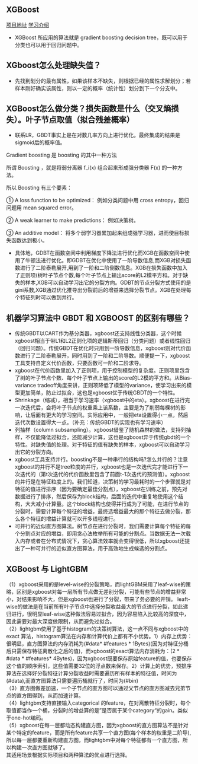 ## XGBoost
[项目地址](https://github.com/dmlc/xgboost)
[学习介绍](https://www.jianshu.com/p/7e0e2d66b3d4)

* XGBoost 所应用的算法就是 gradient boosting decision tree，既可以用于分类也可以用于回归问题中。

## XGboost怎么处理缺失值？
* 先找到划分的最有属性，如果该样本不缺失，则根据已经的属性求解划分；若样本刚好确实该属性，则以一定的概率（统计性）划分到下一个分支中。

## XGBoost怎么做分类？损失函数是什么（交叉熵损失）。叶子节点取值（拟合残差概率）
* 联系LR，GBDT事实上是在对数几率方向上进行优化。最终集成的结果是sigmoid后的概率值。

Gradient boosting 是 boosting 的其中一种方法

所谓 Boosting ，就是将弱分离器 f_i(x) 组合起来形成强分类器 F(x) 的一种方法。

所以 Boosting 有三个要素：

① A loss function to be optimized：
例如分类问题中用 cross entropy，回归问题用 mean squared error。

② A weak learner to make predictions：
例如决策树。

③ An additive model：
将多个弱学习器累加起来组成强学习器，进而使目标损失函数达到极小。


* 具体地，GDBT在函数空间中利用梯度下降法进行优化而XGB在函数空间中使用了牛顿法进行优化。即GDBT在优化中使用了一阶导数信息,而XGB对损失函数进行了二阶泰勒展开,用到了一阶和二阶倒数信息。XGB在损失函数中加入了正则项(树叶子节点个数,每个叶子节点上输出score的L2模平方和。对于缺失的样本,XGB可以自动学习出它的分裂方向。GDBT的节点分裂方式使用的是gini系数,XGB通过优化推导出分裂前后的增益来选择分裂节点。XGB在处理每个特征列时可以做到并行。

## 机器学习算法中 GBDT 和 XGBOOST 的区别有哪些？

* 传统GBDT以CART作为基分类器，xgboost还支持线性分类器，这个时候xgboost相当于带L1和L2正则化项的逻辑斯蒂回归（分类问题）或者线性回归（回归问题）。传统GBDT在优化时只用到一阶导数信息，xgboost则对代价函数进行了二阶泰勒展开，同时用到了一阶和二阶导数。顺便提一下，xgboost工具支持自定义代价函数，只要函数可一阶和二阶求导。
* xgboost在代价函数里加入了正则项，用于控制模型的复杂度。正则项里包含了树的叶子节点个数、每个叶子节点上输出的score的L2模的平方和。从Bias-variance tradeoff角度来讲，正则项降低了模型的variance，使学习出来的模型更加简单，防止过拟合，这也是xgboost优于传统GBDT的一个特性。
* Shrinkage（缩减），相当于学习速率（xgboost中的eta）。xgboost在进行完一次迭代后，会将叶子节点的权重乘上该系数，主要是为了削弱每棵树的影响，让后面有更大的学习空间。实际应用中，一般把eta设置得小一点，然后迭代次数设置得大一点。（补充：传统GBDT的实现也有学习速率）
* 列抽样（column subsampling）。xgboost借鉴了随机森林的做法，支持列抽样，不仅能降低过拟合，还能减少计算，这也是xgboost异于传统gbdt的一个特性。对缺失值的处理。对于特征的值有缺失的样本，xgboost可以自动学习出它的分裂方向。
* xgboost工具支持并行。boosting不是一种串行的结构吗?怎么并行的？注意xgboost的并行不是tree粒度的并行，xgboost也是一次迭代完才能进行下一次迭代的（第t次迭代的代价函数里包含了前面t-1次迭代的预测值）。xgboost的并行是在特征粒度上的。我们知道，决策树的学习最耗时的一个步骤就是对特征的值进行排序（因为要确定最佳分割点），xgboost在训练之前，预先对数据进行了排序，然后保存为block结构，后面的迭代中重复地使用这个结构，大大减小计算量。这个block结构也使得并行成为了可能，在进行节点的分裂时，需要计算每个特征的增益，最终选增益最大的那个特征去做分裂，那么各个特征的增益计算就可以开多线程进行。
* 可并行的近似直方图算法。树节点在进行分裂时，我们需要计算每个特征的每个分割点对应的增益，即用贪心法枚举所有可能的分割点。当数据无法一次载入内存或者在分布式情况下，贪心算法效率就会变得很低，所以xgboost还提出了一种可并行的近似直方图算法，用于高效地生成候选的分割点。


## XGBoost 与 LightGBM
（1）xgboost采用的是level-wise的分裂策略，而lightGBM采用了leaf-wise的策略，区别是xgboost对每一层所有节点做无差别分裂，可能有些节点的增益非常小，对结果影响不大，但是xgboost也进行了分裂，带来了务必要的开销。 leaft-wise的做法是在当前所有叶子节点中选择分裂收益最大的节点进行分裂，如此递归进行，很明显leaf-wise这种做法容易过拟合，因为容易陷入比较高的深度中，因此需要对最大深度做限制，从而避免过拟合。  
（2）lightgbm使用了基于histogram的决策树算法，这一点不同与xgboost中的 exact 算法，histogram算法在内存和计算代价上都有不小优势。1）内存上优势：很明显，直方图算法的内存消耗为(#data* #features * 1Bytes)(因为对特征分桶后只需保存特征离散化之后的值)，而xgboost的exact算法内存消耗为：(2 * #data * #features* 4Bytes)，因为xgboost既要保存原始feature的值，也要保存这个值的顺序索引，这些值需要32位的浮点数来保存。2）计算上的优势，预排序算法在选择好分裂特征计算分裂收益时需要遍历所有样本的特征值，时间为(#data),而直方图算法只需要遍历桶就行了，时间为(#bin)  
（3）直方图做差加速，一个子节点的直方图可以通过父节点的直方图减去兄弟节点的直方图得到，从而加速计算。  
（4）lightgbm支持直接输入categorical 的feature，在对离散特征分裂时，每个取值都当作一个桶，分裂时的增益算的是”是否属于某个category“的gain。类似于one-hot编码。  
（5）xgboost在每一层都动态构建直方图，因为xgboost的直方图算法不是针对某个特定的feature，而是所有feature共享一个直方图(每个样本的权重是二阶导),所以每一层都要重新构建直方图，而lightgbm中对每个特征都有一个直方图，所以构建一次直方图就够了。  
其适用场景根据实际项目和两种算法的优点进行选择。